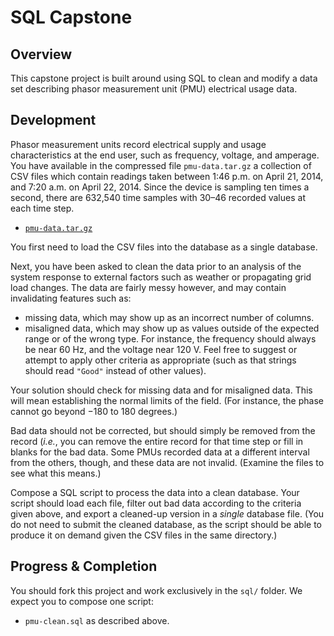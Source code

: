 # SQL Capstone

## Overview

This capstone project is built around using SQL to clean and modify a data set describing phasor measurement unit (PMU) electrical usage data.

## Development

Phasor measurement units record electrical supply and usage characteristics at the end user, such as frequency, voltage, and amperage.  You have available in the compressed file `pmu-data.tar.gz` a collection of CSV files which contain readings taken between 1:46 p.m. on April 21, 2014, and 7:20 a.m. on April 22, 2014.  Since the device is sampling ten times a second, there are 632,540 time samples with 30–46 recorded values at each time step.

-    [`pmu-data.tar.gz`](repo:./resources/pmu-data.tar.gz)

You first need to load the CSV files into the database as a single database.

Next, you have been asked to clean the data prior to an analysis of the system response to external factors such as weather or propagating grid load changes.  The data are fairly messy however, and may contain invalidating features such as:

- missing data, which may show up as an incorrect number of columns.
- misaligned data, which may show up as values outside of the expected range or of the wrong type.  For instance, the frequency should always be near 60 Hz, and the voltage near 120 V.  Feel free to suggest or attempt to apply other criteria as appropriate (such as that strings should read `"Good"` instead of other values).

Your solution should check for missing data and for misaligned data.  This will mean establishing the normal limits of the field.  (For instance, the phase cannot go beyond $-180$ to $180$ degrees.)

Bad data should not be corrected, but should simply be removed from the record (*i.e.*, you can remove the entire record for that time step or fill in blanks for the bad data.  Some PMUs recorded data at a different interval from the others, though, and these data are not invalid.  (Examine the files to see what this means.)

Compose a SQL script to process the data into a clean database.  Your script should load each file, filter out bad data according to the criteria given above, and export a cleaned-up version in a _single_ database file.  (You do not need to submit the cleaned database, as the script should be able to produce it on demand given the CSV files in the same directory.)

## Progress & Completion

You should fork this project and work exclusively in the `sql/` folder.  We expect you to compose one script:

- `pmu-clean.sql` as described above.
